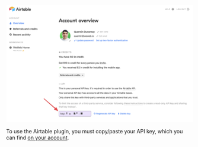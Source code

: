 ![images/airtable1.png](images/airtable1.png)

To use the Airtable plugin, you must copy/paste your API key, which you can find <a href="https://airtable.com/account" target="_blank" class="ww-editor-link">on your account</a>.
